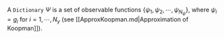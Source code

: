 
A `Dictionary` $\Psi$ is a set of observable functions
$\{\psi_1, \psi_2, \cdots, \psi_{N_\psi}\}$,
where $\psi_i = g_i$ for $i = 1,\cdots,N_y$ (see
[[ApproxKoopman.md|Approximation of Koopman]]).



